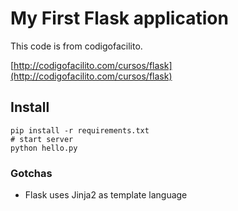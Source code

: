# My First Flask application

This code is from codigofacilito.

[http://codigofacilito.com/cursos/flask](http://codigofacilito.com/cursos/flask)

## Install

```
pip install -r requirements.txt
# start server
python hello.py
```

### Gotchas

* Flask uses Jinja2 as template language
